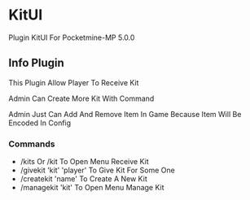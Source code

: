 <h1>KitUI</h1>
<p>Plugin KitUI For Pocketmine-MP 5.0.0</p>

<h2>Info Plugin</h2>
<p>This Plugin Allow Player To Receive Kit</p>
<p>Admin Can Create More Kit With Command</p>
<p>Admin Just Can Add And Remove Item In Game Because Item Will Be Encoded In Config</p>

<h3>Commands</h3>
<ul>
  <li>/kits Or /kit To Open Menu Receive Kit</li>
  <li>/givekit 'kit' 'player' To Give Kit For Some One</li>
  <li>/createkit 'name' To Create A New Kit</li>
  <li>/managekit 'kit' To Open Menu Manage Kit</li>
</ul>
